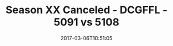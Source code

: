 ---
title: Season XX Canceled - DCGFFL - 5091 vs 5108
teams_score:
- team: 5091
  score:
- team: 5108
  score: 27
mvp: J. Anderson (Black), R. Casey (White)
game-ball: K. Zajac (Black), J. Batac (White)
season: 14
week: 1
date: '2017-03-06T10:51:05'
pageid: season-14-week-1-march-5-2016-5091-vs-5108
---